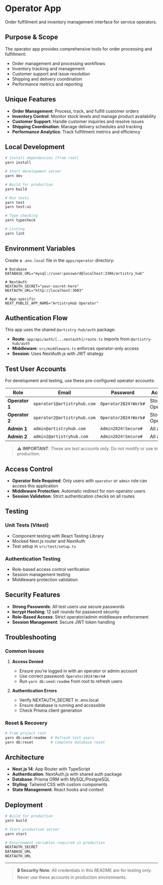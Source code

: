 # Operator App

Order fulfillment and inventory management interface for service operators.

## Purpose & Scope

The operator app provides comprehensive tools for order processing and fulfillment:

- Order management and processing workflows
- Inventory tracking and management
- Customer support and issue resolution
- Shipping and delivery coordination
- Performance metrics and reporting

## Unique Features

- **Order Management**: Process, track, and fulfill customer orders
- **Inventory Control**: Monitor stock levels and manage product availability
- **Customer Support**: Handle customer inquiries and resolve issues
- **Shipping Coordination**: Manage delivery schedules and tracking
- **Performance Analytics**: Track fulfillment metrics and efficiency

## Local Development

```bash
# Install dependencies (from root)
yarn install

# Start development server
yarn dev

# Build for production
yarn build

# Run tests
yarn test
yarn test:ui

# Type checking
yarn typecheck

# Linting
yarn lint
```

## Environment Variables

Create a `.env.local` file in the `apps/operator` directory:

```env
# Database
DATABASE_URL="mysql://user:password@localhost:3306/artistry_hub"

# NextAuth
NEXTAUTH_SECRET="your-secret-here"
NEXTAUTH_URL="http://localhost:3003"

# App-specific
NEXT_PUBLIC_APP_NAME="ArtistryHub Operator"
```

## Authentication Flow

This app uses the shared `@artistry-hub/auth` package:

- **Route**: `app/api/auth/[...nextauth]/route.ts` imports from `@artistry-hub/auth`
- **Middleware**: `src/middleware.ts` enforces operator-only access
- **Session**: Uses NextAuth.js with JWT strategy

## Test User Accounts

For development and testing, use these pre-configured operator accounts:

| Role | Email | Password | Access |
|------|-------|----------|---------|
| **Operator 1** | `operator1@artistryhub.com` | `Operator2024!Work#` | Store + Operator |
| **Operator 2** | `operator2@artistryhub.com` | `Operator2024!Work#` | Store + Operator |
| **Admin 1** | `admin@artistryhub.com` | `Admin2024!Secure#` | All apps |
| **Admin 2** | `admin2@artistryhub.com` | `Admin2024!Secure#` | All apps |

> ⚠️ **IMPORTANT**: These are test accounts only. Do not modify or use in production.

## Access Control

- **Operator Role Required**: Only users with `operator` or `admin` role can access this application
- **Middleware Protection**: Automatic redirect for non-operator users
- **Session Validation**: Strict authentication checks on all routes

## Testing

### Unit Tests (Vitest)

- Component testing with React Testing Library
- Mocked Next.js router and NextAuth
- Test setup in `src/test/setup.ts`

### Authentication Testing

- Role-based access control verification
- Session management testing
- Middleware protection validation

## Security Features

- **Strong Passwords**: All test users use secure passwords
- **bcrypt Hashing**: 12 salt rounds for password security
- **Role-Based Access**: Strict operator/admin middleware enforcement
- **Session Management**: Secure JWT token handling

## Troubleshooting

### Common Issues

1. **Access Denied**
   - Ensure you're logged in with an operator or admin account
   - Use correct password: `Operator2024!Work#`
   - Run `yarn db:seed:readme` from root to refresh users

2. **Authentication Errors**
   - Verify NEXTAUTH_SECRET in .env.local
   - Ensure database is running and accessible
   - Check Prisma client generation

### Reset & Recovery

```bash
# From project root
yarn db:seed:readme  # Refresh test users
yarn db:reset        # Complete database reset
```

## Architecture

- **Next.js 14**: App Router with TypeScript
- **Authentication**: NextAuth.js with shared auth package
- **Database**: Prisma ORM with MySQL/PostgreSQL
- **Styling**: Tailwind CSS with custom components
- **State Management**: React hooks and context

## Deployment

```bash
# Build for production
yarn build

# Start production server
yarn start

# Environment variables required in production
NEXTAUTH_SECRET
DATABASE_URL
NEXTAUTH_URL
```

---

> **🔒 Security Note**: All credentials in this README are for testing only. Never use these accounts in production environments.
